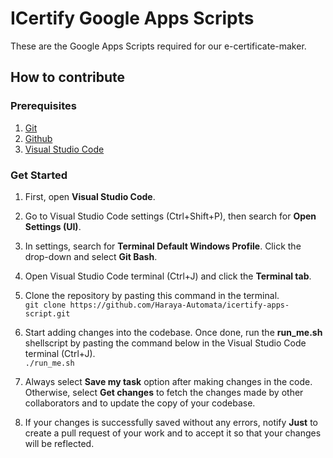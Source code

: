 # ICertify Google Apps Scripts

These are the Google Apps Scripts required for our e-certificate-maker. 

## How to contribute     

### Prerequisites
1. [Git](https://git-scm.com/)
1. [Github](https://github.com/)
1. [Visual Studio Code](https://code.visualstudio.com/)

### Get Started
1. First, open **Visual Studio Code**.

1. Go to Visual Studio Code settings (Ctrl+Shift+P), then search for **Open Settings (UI)**.

1. In settings, search for **Terminal Default Windows Profile**. Click the drop-down and select **Git Bash**.

1. Open Visual Studio Code terminal (Ctrl+J) and click the **Terminal tab**.

1. Clone the repository by pasting this command in the terminal. \
`git clone https://github.com/Haraya-Automata/icertify-apps-script.git` 

1. Start adding changes into the codebase. Once done, run the **run_me.sh** shellscript by pasting the command below in the Visual Studio Code terminal (Ctrl+J). \
`./run_me.sh`

1. Always select **Save my task** option after making changes in the code. Otherwise, select **Get changes** to fetch the changes made by other collaborators and to update the copy of your codebase.

1. If your changes is successfully saved without any errors, notify **Just** to create a pull request of your work and to accept it so that your changes will be reflected.


